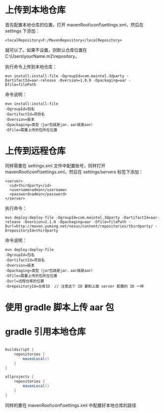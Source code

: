 # 上传到本地仓库

首先配置本地仓库的位置，打开 mavenRoot\conf\settings.xml，然后在 settings 下添加：

    <localRepository>F:/MavenRepository</localRepository>

就可以了。如果不设置，则默认仓库位置在 C:\Users\yourName\.m2\repository。

执行命令上传到本地仓库：

    mvn install:install-file -DgroupId=com.maintel.3dparty -DartifactId=aar-release -Dversion=1.0.9 -Dpackaging=aar -Dfile=filePath

命令说明：

    mvn install:install-file 
    -DgroupId=包名 
    -DartifactId=项目名 
    -Dversion=版本
    -Dpackaging=类型（jar包就是jar，aar就是aar）
    -Dfile=需要上传的包所在位置


# 上传到远程仓库

同样需要在 settings.xml 文件中配置账号，同样打开 mavenRoot\conf\settings.xml，然后在 settings/servers 标签下添加： 

    <server>
      <id>thirdparty</id>
      <username>admin</username>
      <password>admin</password>
    </server>

执行命令：

    mvn deploy:deploy-file -DgroupId=com.maintel.3dparty -DartifactId=aar-release -Dversion=2.1.0 -Dpackaging=aar -Dfile=filePath -Durl=http://maven.yuming.net/nexus/content/repositories/thirdparty/ -DrepositoryId=thirdparty

命令说明：

    mvn deploy:deploy-file 
    -DgroupId=包名 
    -DartifactId=项目名 
    -Dversion=版本
    -Dpackaging=类型（jar包就是jar，aar就是aar）
    -Dfile=需要上传的包所在位置
    -Durl=远程仓库的位置
    -DrepositoryId=仓库ID  // 注意这个 ID 要和上面 server 配置的 ID 一样

# 使用 gradle 脚本上传 aar 包



# gradle 引用本地仓库

```gradle

buildscript {
    repositories {
        mavenLocal()
    }
}

allprojects {
    repositories {
        mavenLocal()
    }
}
````

同样的要在 mavenRoot\conf\settings.xml 中配置好本地仓库的路径